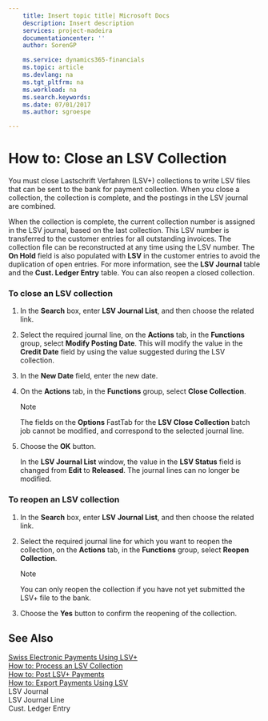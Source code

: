 ```yaml
---
    title: Insert topic title| Microsoft Docs
    description: Insert description
    services: project-madeira
    documentationcenter: ''
    author: SorenGP

    ms.service: dynamics365-financials
    ms.topic: article
    ms.devlang: na
    ms.tgt_pltfrm: na
    ms.workload: na
    ms.search.keywords:
    ms.date: 07/01/2017
    ms.author: sgroespe

---
```

# How to: Close an LSV Collection
You must close Lastschrift Verfahren \(LSV\+\) collections to write LSV files that can be sent to the bank for payment collection. When you close a collection, the collection is complete, and the postings in the LSV journal are combined.  
  
 When the collection is complete, the current collection number is assigned in the LSV journal, based on the last collection. This LSV number is transferred to the customer entries for all outstanding invoices. The collection file can be reconstructed at any time using the LSV number. The **On Hold** field is also populated with **LSV** in the customer entries to avoid the duplication of open entries. For more information, see the **LSV Journal** table and the **Cust. Ledger Entry** table. You can also reopen a closed collection.  
  
### To close an LSV collection  
  
1.  In the **Search** box, enter **LSV Journal List**, and then choose the related link.  
  
2.  Select the required journal line, on the **Actions** tab, in the **Functions** group, select **Modify Posting Date**. This will modify the value in the **Credit Date** field by using the value suggested during the LSV collection.  
  
3.  In the **New Date** field, enter the new date.  
  
4.  On the **Actions** tab, in the **Functions** group, select **Close Collection**.  
  
    > [!NOTE]  
    >  The fields on the **Options** FastTab for the **LSV Close Collection** batch job cannot be modified, and correspond to the selected journal line.  
  
5.  Choose the **OK** button.  
  
     In the **LSV Journal List** window, the value in the **LSV Status** field is changed from **Edit** to **Released**. The journal lines can no longer be modified.  
  
### To reopen an LSV collection  
  
1.  In the **Search** box, enter **LSV Journal List**, and then choose the related link.  
  
2.  Select the required journal line for which you want to reopen the collection, on the **Actions** tab, in the **Functions** group, select **Reopen Collection**.  
  
    > [!NOTE]  
    >  You can only reopen the collection if you have not yet submitted the LSV\+ file to the bank.  
  
3.  Choose the **Yes** button to confirm the reopening of the collection.  
  
## See Also  
 [Swiss Electronic Payments Using LSV\+](../swiss-electronic-payments-using-lsv-.md)   
 [How to: Process an LSV Collection](../how-to-process-an-lsv-collection.md)   
 [How to: Post LSV\+ Payments](../how-to-post-lsv-payments.md)   
 [How to: Export Payments Using LSV](../how-to-export-payments-using-lsv.md)   
 LSV Journal   
 LSV Journal Line   
 Cust. Ledger Entry